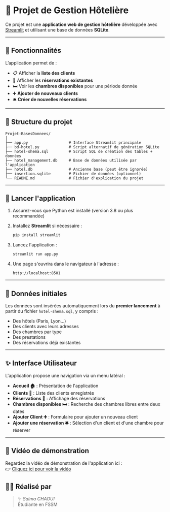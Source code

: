 # 🏨 Projet de Gestion Hôtelière

Ce projet est une **application web de gestion hôtelière** développée avec [Streamlit](https://streamlit.io) et utilisant une base de données **SQLite**.

---

## 🔧 Fonctionnalités

L’application permet de :

- 📋 Afficher la **liste des clients**
- 📅 Afficher les **réservations existantes**
- 🛏️ Voir les **chambres disponibles** pour une période donnée
- ➕ **Ajouter de nouveaux clients**
- 🛎️ **Créer de nouvelles réservations**

---

## 📁 Structure du projet

```
Projet-BasesDonnees/
│
├── app.py                  # Interface Streamlit principale
├── bd-hotel.py             # Script alternatif de génération SQLite
├── hotel-shema.sql         # Script SQL de création des tables + données
├── hotel_management.db     # Base de données utilisée par l'application
├── hotel.db                # Ancienne base (peut être ignorée)
├── insertion.sqlite        # Fichier de données (optionnel)
└── README.md               # Fichier d'explication du projet
```

---

## 🚀 Lancer l'application

1. Assurez-vous que Python est installé (version 3.8 ou plus recommandée)
2. Installez **Streamlit** si nécessaire :
   ```bash
   pip install streamlit
   ```

3. Lancez l'application :
   ```bash
   streamlit run app.py
   ```

4. Une page s'ouvrira dans le navigateur à l'adresse :
   ```
   http://localhost:8501
   ```

---

## 🧠 Données initiales

Les données sont insérées automatiquement lors du **premier lancement** à partir du fichier `hotel-shema.sql`, y compris :

- Des hôtels (Paris, Lyon…)
- Des clients avec leurs adresses
- Des chambres par type
- Des prestations
- Des réservations déjà existantes

---

## ✨ Interface Utilisateur

L'application propose une navigation via un menu latéral :

- **Accueil 🏠** : Présentation de l'application
- **Clients 👥** : Liste des clients enregistrés
- **Réservations 📅** : Affichage des réservations
- **Chambres disponibles 🛏️** : Recherche des chambres libres entre deux dates
- **Ajouter Client ➕** : Formulaire pour ajouter un nouveau client
- **Ajouter une réservation 🛎️** : Sélection d'un client et d'une chambre pour réserver

---
## 🎥 Vidéo de démonstration

Regardez la vidéo de démonstration de l'application ici :  
👉 [Cliquez ici pour voir la vidéo](https://youtu.be/EXEMPLE_LIEN)


## 👩‍💻 Réalisé par

> ✨ *Salma CHAOUI*  
> Étudiante en FSSM
